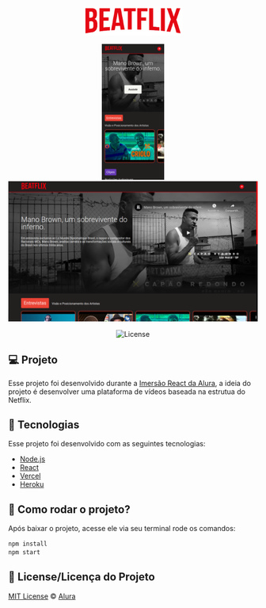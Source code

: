 
<p align="center">
  <img alt="Logo do projeto" width="200px" src="https://github.com/ManuelMolina02/beatflix/blob/master/src/assets/img/logo.png" />
</p>

<p align="center">
    <img alt="Tela inicial da aplicação mobile" width="25%" heigth="276" src="https://github.com/ManuelMolina02/beatflix/blob/master/src/assets/img/phone1.png" />
  
  <img alt="Tela inicial da aplicação web" width="700px" heigth="276" src="https://github.com/ManuelMolina02/beatflix/blob/master/src/assets/img/home01.png" />
</p>
<p align="center">
 <img alt="License" src="https://img.shields.io/static/v1?label=license&message=MIT&color=7159c1&labelColor=000000">
</p>

## 💻 Projeto

Esse projeto foi desenvolvido durante a [Imersão React da Alura](https://www.alura.com.br/imersao-react/), a ideia do projeto é desenvolver uma plataforma de vídeos baseada na estrutua do Netflix.

 ## 🚀 Tecnologias

Esse projeto foi desenvolvido com as seguintes tecnologias:

- [Node.js](https://nodejs.org/en/)
- [React](https://reactjs.org)
- [Vercel](https://vercel.com/)
- [Heroku](https://www.heroku.com/)



## 🤔 Como rodar o projeto?

Após baixar o projeto, acesse ele via seu terminal rode os comandos:

```sh
npm install
npm start
```


## :memo: License/Licença do Projeto
[MIT License](./LICENSE) © [Alura](http://alura.com.br/)





